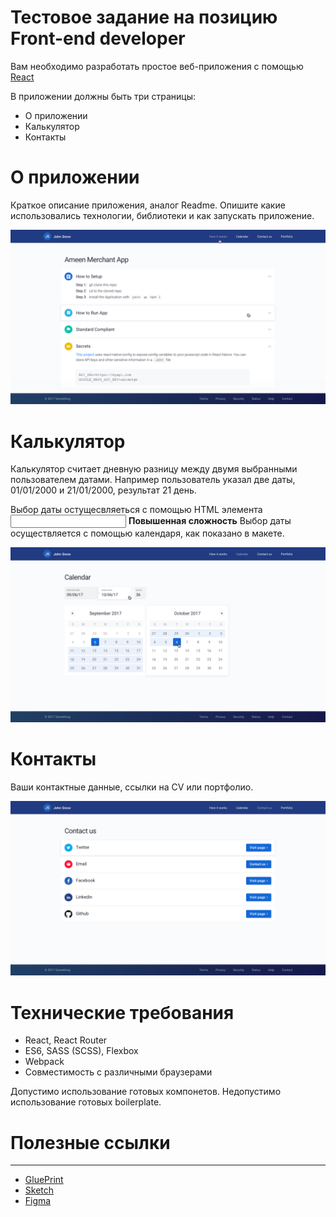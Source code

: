 # Тестовое задание на позицию Front-end developer
Вам необходимо разработать простое веб-приложения с помощью [React](https://facebook.github.io/react/)

В приложении должны быть три страницы:
- О приложении
- Калькулятор
- Контакты

# О приложении
Краткое описание приложения, аналог Readme. Опишите какие использовались технологии, библиотеки и
как запускать приложение.

![alt text](./assets/home.png "О приложении")

# Калькулятор

Калькулятор считает дневную разницу между двумя выбранными пользователем датами. Например пользователь указал две даты, 01/01/2000 и 21/01/2000, результат 21 день.

Выбор даты остущесвляеться с помощью HTML элемента [<input>](https://developer.mozilla.org/en-US/docs/Web/HTML/Element/input/date)
**Повышенная сложность** Выбор даты осуществляется с помощью календаря, как показано в макете.

![alt text](./assets/calc.png "Калькулятор")

# Контакты
Ваши контактные данные, ссылки на CV или портфолио.

![alt text](./assets/contacts.png "Контакты")

# Технические требования

- React, React Router
- ES6, SASS (SCSS), Flexbox
- Webpack
- Cовместимость с различными браузерами

Допустимо использование готовых компонетов.
Недопустимо использование готовых boilerplate.

# Полезные ссылки
---
- [GluePrint](http://glueprintapp.com/)
- [Sketch](https://www.sketchapp.com/)
- [Figma](https://www.figma.com/)

